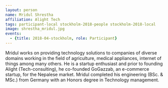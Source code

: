 ```yaml
---
layout: person
name: Mridul Shrestha
affiliation: Alight Tech
tags: participant-local stockholm-2018-people stockholm-2018-local
image: shrestha_mridul.jpg
events:
  - {title: 2018-04-stockholm, role: Participant}
---
```

Mridul works on providing technology solutions to companies of diverse domains working in the field of agriculture, medical appliances, internet of things among many others. He is a startup enthusiast and prior to founding Alight (Tech-consulting), he co-founded GoGazzab, an e-commerce startup, for the Nepalese market. Mridul completed his engineering (BSc. & MSc.) from Germany with an Honors degree in Technology management.